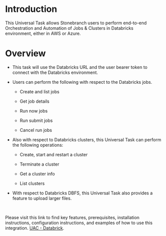 <h1 id="UAC-Databricks-Introduction">Introduction</h1>
<p>This Universal Task&nbsp;allows&nbsp;Stonebranch&nbsp;users&nbsp;to perform end-to-end Orchestration and Automation of Jobs &amp; Clusters in Databricks environment, either in AWS or Azure.</p>
<h1 id="UAC-Databricks-Overview">Overview</h1>
<ul class="ak-ul">
<li>
<p>This task will use the Databricks URL and the user bearer token to connect with the Databricks environment.&nbsp;</p>
</li>
<li>
<p>Users can perform the following with respect to the Databricks jobs.</p>
<ul class="ak-ul">
<li>
<p>Create and list jobs</p>
</li>
<li>
<p>Get job details</p>
</li>
<li>
<p>Run now jobs</p>
</li>
<li>
<p>Run submit jobs</p>
</li>
<li>
<p>Cancel run jobs</p>
</li>
</ul>
</li>
<li>
<p>Also with respect to Databricks clusters, this Universal Task can perform the following operations:</p>
<ul class="ak-ul">
<li>
<p>Create, start and restart a cluster</p>
</li>
<li>
<p>Terminate a cluster</p>
</li>
<li>
<p>Get a cluster info</p>
</li>
<li>
<p>List clusters</p>
</li>
</ul>
</li>
<li>
<p>With respect to Databricks DBFS, this Universal Task also provides a feature to upload larger files.</p>
</li>
</ul>
<p>&nbsp;</p>
Please visit this link to find key features, prerequisites, installation instructions, configuration instructions, and examples of how to use this integration. 
<a href="https://docs.stonebranch.com/confluence/display/UC69/UAC+-+Databricks">UAC - Databrick</a>.&nbsp;</li>

